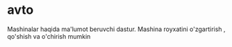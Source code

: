 # avto
Mashinalar haqida ma'lumot beruvchi dastur. Mashina royxatini o'zgartirish , qo'shish va o'chirish mumkin
